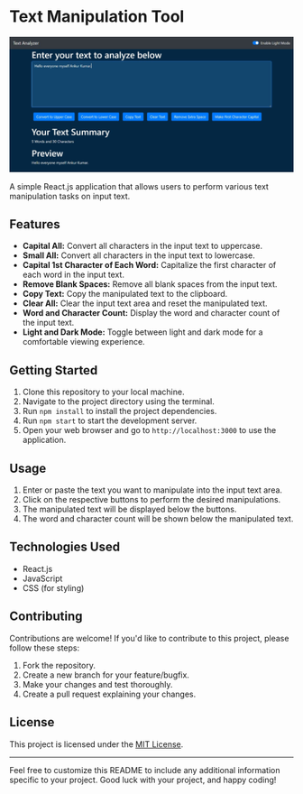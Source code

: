# Text Manipulation Tool

![Project Preview](./public/sample-img.jpeg) <!-- Replace with an actual screenshot of your project -->

A simple React.js application that allows users to perform various text manipulation tasks on input text.

## Features

- **Capital All:** Convert all characters in the input text to uppercase.
- **Small All:** Convert all characters in the input text to lowercase.
- **Capital 1st Character of Each Word:** Capitalize the first character of each word in the input text.
- **Remove Blank Spaces:** Remove all blank spaces from the input text.
- **Copy Text:** Copy the manipulated text to the clipboard.
- **Clear All:** Clear the input text area and reset the manipulated text.
- **Word and Character Count:** Display the word and character count of the input text.
- **Light and Dark Mode:** Toggle between light and dark mode for a comfortable viewing experience.

## Getting Started

1. Clone this repository to your local machine.
2. Navigate to the project directory using the terminal.
3. Run `npm install` to install the project dependencies.
4. Run `npm start` to start the development server.
5. Open your web browser and go to `http://localhost:3000` to use the application.

## Usage

1. Enter or paste the text you want to manipulate into the input text area.
2. Click on the respective buttons to perform the desired manipulations.
3. The manipulated text will be displayed below the buttons.
4. The word and character count will be shown below the manipulated text.

## Technologies Used

- React.js
- JavaScript
- CSS (for styling)

## Contributing

Contributions are welcome! If you'd like to contribute to this project, please follow these steps:

1. Fork the repository.
2. Create a new branch for your feature/bugfix.
3. Make your changes and test thoroughly.
4. Create a pull request explaining your changes.

## License

This project is licensed under the [MIT License](LICENSE).

---

Feel free to customize this README to include any additional information specific to your project. Good luck with your project, and happy coding!
